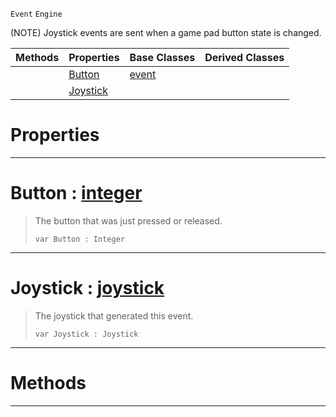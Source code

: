  `Event` `Engine`



(NOTE) Joystick events are sent when a game pad button state is changed.

|Methods|Properties|Base Classes|Derived Classes|
|---|---|---|---|
| |[ Button](https://github.com/zeroengineteam/ZeroDocs/blob/master/code_reference/class_reference/joystickevent.markdown#button-zero-engine-docum)|[event](https://github.com/zeroengineteam/ZeroDocs/blob/master/code_reference/class_reference/event.markdown)| |
| |[ Joystick](https://github.com/zeroengineteam/ZeroDocs/blob/master/code_reference/class_reference/joystickevent.markdown#joystick-zero-engine-doc)| | |


 #  Properties


---  
 #  Button : [integer](https://github.com/zeroengineteam/ZeroDocs/blob/master/code_reference/zilch_base_types/integer.markdown)

> The button that was just pressed or released.
> ``` lang=cpp, name=Zilch
> var Button : Integer


---  
 #  Joystick : [joystick](https://github.com/zeroengineteam/ZeroDocs/blob/master/code_reference/class_reference/joystick.markdown)

> The joystick that generated this event.
> ``` lang=cpp, name=Zilch
> var Joystick : Joystick


---  
 #  Methods


---  
 

 